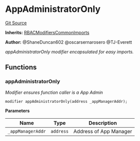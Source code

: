 # AppAdministratorOnly
[Git Source](https://github.com/thrackle-io/tron/blob/7030db34eb7187742ede73deed40ef4d7dddaa1b/src/protocol/economic/AppAdministratorOnly.sol)

**Inherits:**
[RBACModifiersCommonImports](/src/client/token/handler/common/RBACModifiersCommonImports.sol/abstract.RBACModifiersCommonImports.md)

**Author:**
@ShaneDuncan602 @oscarsernarosero @TJ-Everett

*appAdministratorOnly modifier encapsulated for easy imports.*


## Functions
### appAdministratorOnly

*Modifier ensures function caller is a App Admin*


```solidity
modifier appAdministratorOnly(address _appManagerAddr);
```
**Parameters**

|Name|Type|Description|
|----|----|-----------|
|`_appManagerAddr`|`address`|Address of App Manager|


